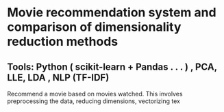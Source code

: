 # Movie recommendation system and comparison of dimensionality reduction methods

## Tools: Python ( scikit-learn + Pandas . . . ) , PCA, LLE, LDA , NLP (TF-IDF)
Recommend a movie based on movies watched. This involves preprocessing the
data, reducing dimensions, vectorizing tex
